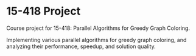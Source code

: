 # 15-418 Project

Course project for 15-418: Parallel Algorithms for Greedy Graph Coloring.

Implementing various parallel algorithms for greedy graph coloring, and analyzing their performance, speedup, and solution quality.
